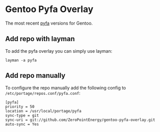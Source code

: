 # Gentoo Pyfa Overlay

The most recent [pyfa](https://github.com/pyfa-org/Pyfa) versions for Gentoo.

## Add repo with layman

To add the pyfa overlay you can simply use layman:

    layman -a pyfa

## Add repo manually

To configure the repo manually add the following config to `/etc/portage/repos.conf/pyfa.conf`:

    [pyfa]
    priority = 50
    location = /usr/local/portage/pyfa
    sync-type = git
    sync-uri = git://github.com/ZeroPointEnergy/gentoo-pyfa-overlay.git
    auto-sync = Yes
